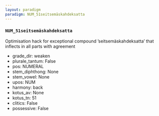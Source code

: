 ```yaml
---
layout: paradigm
paradigm: NUM_51seitsemäskahdeksatta
---
```

### ` NUM_51seitsemäskahdeksatta `

Optimisation hack for exceptional compound ’seitsemäskahdeksatta’ that inflects in all parts with agreement
* grade_dir: weaken
* plurale_tantum: False
* pos: NUMERAL
* stem_diphthong: None
* stem_vowel: None
* upos: NUM
* harmony: back
* kotus_av: None
* kotus_tn: 51
* clitics: False
* possessive: False

